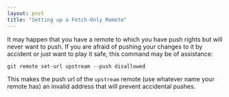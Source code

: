 ```yaml
---
layout: post
title: "Setting up a Fetch-Only Remote"
---
```


It may happen that you have a remote to which you have push rights but will
never want to push. If you are afraid of pushing your changes to it by accident
or just want to play it safe, this command may be of assistance:

    git remote set-url upstream --push disallowed

This makes the push url of the `upstream` remote (use whatever name your remote
has) an invalid address that will prevent accidental pushes.
